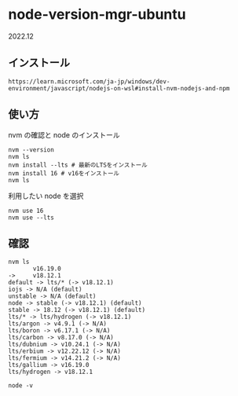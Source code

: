 # node-version-mgr-ubuntu

2022.12

## インストール 
```
https://learn.microsoft.com/ja-jp/windows/dev-environment/javascript/nodejs-on-wsl#install-nvm-nodejs-and-npm
```

## 使い方

nvm の確認と node のインストール
```
nvm --version
nvm ls
nvm install --lts # 最新のLTSをインストール
nvm install 16 # v16をインストール
nvm ls
```

利用したい node を選択
```
nvm use 16
nvm use --lts
```

## 確認
```
nvm ls
       v16.19.0
->     v18.12.1
default -> lts/* (-> v18.12.1)
iojs -> N/A (default)
unstable -> N/A (default)
node -> stable (-> v18.12.1) (default)
stable -> 18.12 (-> v18.12.1) (default)
lts/* -> lts/hydrogen (-> v18.12.1)
lts/argon -> v4.9.1 (-> N/A)
lts/boron -> v6.17.1 (-> N/A)
lts/carbon -> v8.17.0 (-> N/A)
lts/dubnium -> v10.24.1 (-> N/A)
lts/erbium -> v12.22.12 (-> N/A)
lts/fermium -> v14.21.2 (-> N/A)
lts/gallium -> v16.19.0
lts/hydrogen -> v18.12.1
```

```
node -v
```
